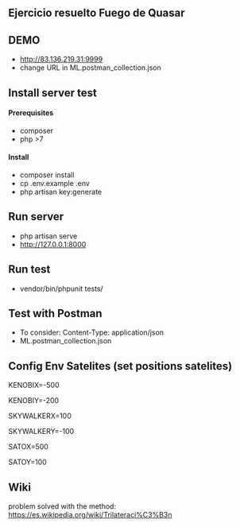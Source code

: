 ## Ejercicio resuelto Fuego de Quasar
## DEMO
* http://83.136.219.31:9999
* change URL in ML.postman_collection.json
## Install server test
#### Prerequisites
* composer
* php >7
#### Install
* composer install 
* cp .env.example .env
* php artisan key:generate
## Run server
* php artisan serve
* http://127.0.0.1:8000
## Run test
* vendor/bin/phpunit tests/
## Test with Postman
* To consider: Content-Type: application/json
* ML.postman_collection.json

## Config Env Satelites (set positions satelites)
KENOBIX=-500

KENOBIY=-200

SKYWALKERX=100

SKYWALKERY=-100

SATOX=500

SATOY=100

## Wiki
problem solved with the method: https://es.wikipedia.org/wiki/Trilateraci%C3%B3n
